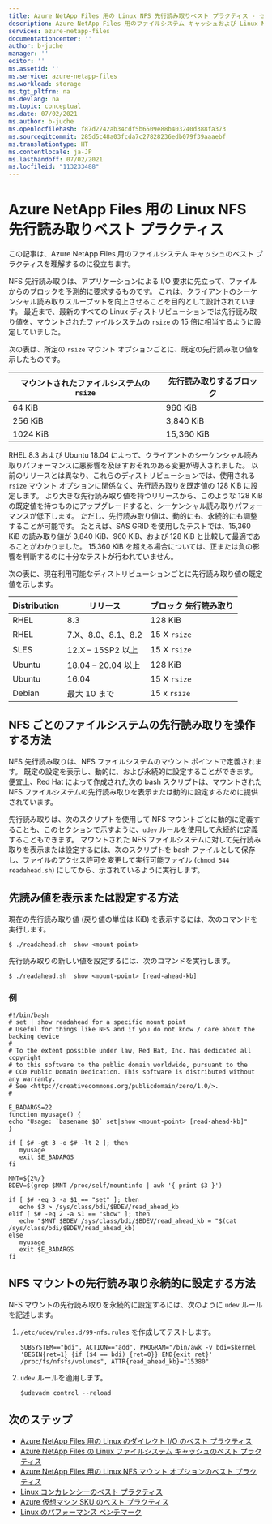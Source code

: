 ```yaml
---
title: Azure NetApp Files 用の Linux NFS 先行読み取りベスト プラクティス - セッション スロットとスロット テーブル エントリ | Microsoft Docs
description: Azure NetApp Files 用のファイルシステム キャッシュおよび Linux NFS 先行読み取りベスト プラクティスについて説明します。
services: azure-netapp-files
documentationcenter: ''
author: b-juche
manager: ''
editor: ''
ms.assetid: ''
ms.service: azure-netapp-files
ms.workload: storage
ms.tgt_pltfrm: na
ms.devlang: na
ms.topic: conceptual
ms.date: 07/02/2021
ms.author: b-juche
ms.openlocfilehash: f87d2742ab34cdf5b6509e88b403240d388fa373
ms.sourcegitcommit: 285d5c48a03fcda7c27828236edb079f39aaaebf
ms.translationtype: HT
ms.contentlocale: ja-JP
ms.lasthandoff: 07/02/2021
ms.locfileid: "113233488"
---
```

# <a name="linux-nfs-read-ahead-best-practices-for-azure-netapp-files"></a>Azure NetApp Files 用の Linux NFS 先行読み取りベスト プラクティス

この記事は、Azure NetApp Files 用のファイルシステム キャッシュのベスト プラクティスを理解するのに役立ちます。  

NFS 先行読み取りは、アプリケーションによる I/O 要求に先立って、ファイルからのブロックを予測的に要求するものです。 これは、クライアントのシーケンシャル読み取りスループットを向上させることを目的として設計されています。  最近まで、最新のすべての Linux ディストリビューションでは先行読み取り値を、マウントされたファイルシステムの `rsize` の 15 倍に相当するように設定していました。  

次の表は、所定の `rsize` マウント オプションごとに、既定の先行読み取り値を示したものです。

| マウントされたファイルシステムの `rsize` | 先行読み取りするブロック |
|-|-|
| 64 KiB | 960 KiB |
| 256 KiB | 3,840 KiB |
| 1024 KiB | 15,360 KiB |

RHEL 8.3 および Ubuntu 18.04 によって、クライアントのシーケンシャル読み取りパフォーマンスに悪影響を及ぼすおそれのある変更が導入されました。  以前のリリースとは異なり、これらのディストリビューションでは、使用される `rsize` マウント オプションに関係なく、先行読み取りを既定値の 128 KiB に設定します。 より大きな先行読み取り値を持つリリースから、このような 128 KiB の既定値を持つものにアップグレードすると、シーケンシャル読み取りパフォーマンスが低下します。 ただし、先行読み取り値は、動的にも、永続的にも調整することが可能です。  たとえば、SAS GRID を使用したテストでは、15,360 KiB の読み取り値が 3,840 KiB、960 KiB、および 128 KiB と比較して最適であることがわかりました。  15,360 KiB を超える場合については、正または負の影響を判断するのに十分なテストが行われていません。

次の表に、現在利用可能なディストリビューションごとに先行読み取り値の既定値を示します。

|     Distribution    |     リリース    |     ブロック   先行読み取り    |
|-|-|-|
|     RHEL    |     8.3    |     128 KiB    |
|     RHEL    |     7.X、8.0、8.1、8.2    |     15 X `rsize`    |
|     SLES    |     12.X – 15SP2 以上    |     15 X `rsize`    |
|     Ubuntu    |     18.04 – 20.04 以上    |     128 KiB    |
|     Ubuntu    |     16.04    |     15 X `rsize`    |
|     Debian    |     最大 10 まで    |     15 x `rsize`    |


## <a name="how-to-work-with-per-nfs-filesystem-read-ahead"></a>NFS ごとのファイルシステムの先行読み取りを操作する方法   

NFS 先行読み取りは、NFS ファイルシステムのマウント ポイントで定義されます。 既定の設定を表示し、動的に、および永続的に設定することができます。  便宜上、Red Hat によって作成された次の bash スクリプトは、マウントされた NFS ファイルシステムの先行読み取りを表示または動的に設定するために提供されています。

先行読み取りは、次のスクリプトを使用して NFS マウントごとに動的に定義することも、このセクションで示すように、`udev` ルールを使用して永続的に定義することもできます。  マウントされた NFS ファイルシステムに対して先行読み取りを表示または設定するには、次のスクリプトを bash ファイルとして保存し、ファイルのアクセス許可を変更して実行可能ファイル (`chmod 544 readahead.sh`) にしてから、示されているように実行します。 

## <a name="how-to-show-or-set-read-ahead-values"></a>先読み値を表示または設定する方法   

現在の先行読み取り値 (戻り値の単位は KiB) を表示するには、次のコマンドを実行します。  

`$ ./readahead.sh  show <mount-point>`   

先行読み取りの新しい値を設定するには、次のコマンドを実行します。   

`$ ./readahead.sh  show <mount-point> [read-ahead-kb]`
 
### <a name="example"></a>例   

```
#!/bin/bash
# set | show readahead for a specific mount point
# Useful for things like NFS and if you do not know / care about the backing device
#
# To the extent possible under law, Red Hat, Inc. has dedicated all copyright
# to this software to the public domain worldwide, pursuant to the
# CC0 Public Domain Dedication. This software is distributed without any warranty.
# See <http://creativecommons.org/publicdomain/zero/1.0/>.
#

E_BADARGS=22
function myusage() {
echo "Usage: `basename $0` set|show <mount-point> [read-ahead-kb]"
}

if [ $# -gt 3 -o $# -lt 2 ]; then
   myusage
   exit $E_BADARGS
fi

MNT=${2%/}
BDEV=$(grep $MNT /proc/self/mountinfo | awk '{ print $3 }')

if [ $# -eq 3 -a $1 == "set" ]; then
   echo $3 > /sys/class/bdi/$BDEV/read_ahead_kb
elif [ $# -eq 2 -a $1 == "show" ]; then
   echo "$MNT $BDEV /sys/class/bdi/$BDEV/read_ahead_kb = "$(cat /sys/class/bdi/$BDEV/read_ahead_kb)
else
   myusage
   exit $E_BADARGS
fi
```

## <a name="how-to-persistently-set-read-ahead-for-nfs-mounts"></a>NFS マウントの先行読み取り永続的に設定する方法

NFS マウントの先行読み取りを永続的に設定するには、次のように `udev` ルールを記述します。    

1. `/etc/udev/rules.d/99-nfs.rules` を作成してテストします。

    `SUBSYSTEM=="bdi", ACTION=="add", PROGRAM="/bin/awk -v bdi=$kernel 'BEGIN{ret=1} {if ($4 == bdi) {ret=0}} END{exit ret}' /proc/fs/nfsfs/volumes", ATTR{read_ahead_kb}="15380"`

2. `udev` ルールを適用します。   

    `$udevadm control --reload`

## <a name="next-steps"></a>次のステップ  

* [Azure NetApp Files 用の Linux のダイレクト I/O のベスト プラクティス](performance-linux-direct-io.md)
* [Azure NetApp Files の Linux ファイルシステム キャッシュのベスト プラクティス](performance-linux-filesystem-cache.md)
* [Azure NetApp Files 用の Linux NFS マウント オプションのベスト プラクティス](performance-linux-mount-options.md)
* [Linux コンカレンシーのベスト プラクティス](performance-linux-concurrency-session-slots.md)
* [Azure 仮想マシン SKU のベスト プラクティス](performance-virtual-machine-sku.md) 
* [Linux のパフォーマンス ベンチマーク](performance-benchmarks-linux.md) 
